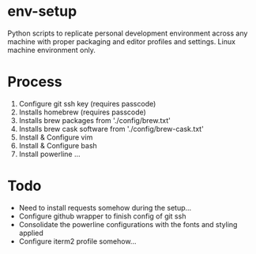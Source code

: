 # env-setup

Python scripts to replicate personal development environment across any machine with proper packaging and editor profiles and settings. Linux machine environment only.

# Process
1. Configure git ssh key (requires passcode)
2. Installs homebrew (requires passcode)
3. Installs brew packages from './config/brew.txt'
4. Installs brew cask software from './config/brew-cask.txt'
5. Install & Configure vim
6. Install & Configure bash
7. Install powerline
...

# Todo
- Need to install requests somehow during the setup...
- Configure github wrapper to finish config  of git ssh
- Consolidate the powerline configurations with the fonts and styling applied
- Configure iterm2 profile somehow...

